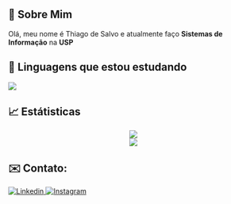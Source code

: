 <!--Apresentação básica, primeiro bloco do readme-->
## 🌟 Sobre Mim
Olá, meu nome é Thiago de Salvo e atualmente faço **Sistemas de Informação** na **USP**

<!--Linguagens, segundo bloco do readme-->
## 📖 Linguagens que estou estudando
<!--Div que guarda os icones-->
<div align=left style="display: inline_block;">
   <a href="https://skillicons.dev">
    <img src="https://skillicons.dev/icons?i=c,cpp,py,git,js,html,css&theme=dark" />
  </a>
</div>


<!--Estátiticas do git, terceiro bloco do readme-->
## 📈 Estátisticas
<!--Dados e Ofensiva-->
<div align=center>
  <!--Dados-->
  <a href="https://github.com/anuraghazra/github-readme-stats" title="Go to source">
    <img src="https://github-readme-stats.vercel.app/api?username=Thiago-Salvo&theme=merko&hide_border=true&rank_icon=github" />
  </a>
</div>
<!--Lista das lingugens mais utilizadas-->
<div align=center>
  <a href="https://github.com/anuraghazra/github-readme-stats" title="Teste">
    <img src="https://github-readme-stats.vercel.app/api/top-langs/?username=Thiago-Salvo&layout=donut-vertical&theme=merko&hide_border=true"/>
  </a>
</div>

<!--Formas de contato, quarto bloco do readme-->
## ✉️ Contato:

<!--Botão do Linkedin-->
<a href="https://www.linkedin.com/in/thiago-salvo-b0351435b/">
  <img src=https://img.shields.io/badge/linkedin-%230077B5.svg?style=for-the-badge&logo=linkedin&logoColor=white alt=Linkedin title=Linkedin />
</a>

<!--Botão do Gmail-->
<a href = "mailto:thiago.salvo.c@gmail.com">
  <img src=https://img.shields.io/badge/Gmail-D14836?style=for-the-badge&logo=gmail&logoColor=white alt=Instagram title=Instagram />
</a>

